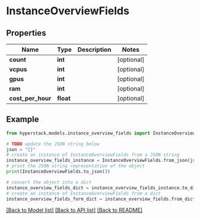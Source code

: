 # InstanceOverviewFields


## Properties

Name | Type | Description | Notes
------------ | ------------- | ------------- | -------------
**count** | **int** |  | [optional] 
**vcpus** | **int** |  | [optional] 
**gpus** | **int** |  | [optional] 
**ram** | **int** |  | [optional] 
**cost_per_hour** | **float** |  | [optional] 

## Example

```python
from hyperstack.models.instance_overview_fields import InstanceOverviewFields

# TODO update the JSON string below
json = "{}"
# create an instance of InstanceOverviewFields from a JSON string
instance_overview_fields_instance = InstanceOverviewFields.from_json(json)
# print the JSON string representation of the object
print(InstanceOverviewFields.to_json())

# convert the object into a dict
instance_overview_fields_dict = instance_overview_fields_instance.to_dict()
# create an instance of InstanceOverviewFields from a dict
instance_overview_fields_form_dict = instance_overview_fields.from_dict(instance_overview_fields_dict)
```
[[Back to Model list]](../README.md#documentation-for-models) [[Back to API list]](../README.md#documentation-for-api-endpoints) [[Back to README]](../README.md)


